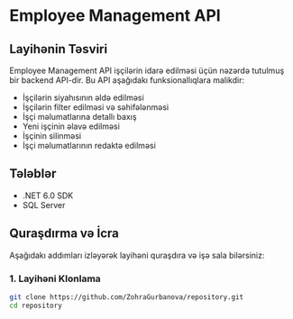 # Employee Management API

## Layihənin Təsviri

Employee Management API işçilərin idarə edilməsi üçün nəzərdə tutulmuş bir backend API-dir. Bu API aşağıdakı funksionallıqlara malikdir:
- İşçilərin siyahısının əldə edilməsi
- İşçilərin filter edilməsi və səhifələnməsi
- İşçi məlumatlarına detallı baxış
- Yeni işçinin əlavə edilməsi
- İşçinin silinməsi
- İşçi məlumatlarının redaktə edilməsi

## Tələblər

- .NET 6.0 SDK
- SQL Server

## Quraşdırma və İcra

Aşağıdakı addımları izləyərək layihəni quraşdıra və işə sala bilərsiniz:

### 1. Layihəni Klonlama

```bash
git clone https://github.com/ZohraGurbanova/repository.git
cd repository

